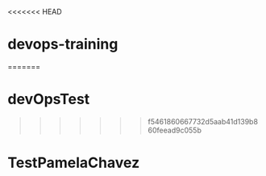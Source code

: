 <<<<<<< HEAD
# devops-training
=======
# devOpsTest
>>>>>>> f5461860667732d5aab41d139b860feead9c055b
# TestPamelaChavez